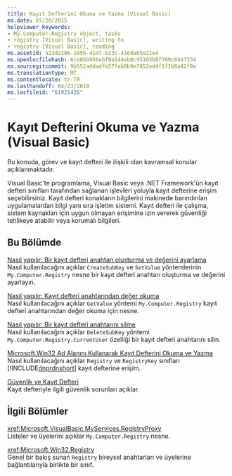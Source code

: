 ```yaml
---
title: Kayıt Defterini Okuma ve Yazma (Visual Basic)
ms.date: 07/20/2015
helpviewer_keywords:
- My.Computer.Registry object, tasks
- registry [Visual Basic], writing to
- registry [Visual Basic], reading
ms.assetid: a13da106-185b-41d7-b23c-416da65e21e4
ms.openlocfilehash: 6ce05b956ebf9a544eb8c95165b0f709c694f334
ms.sourcegitcommit: 9b552addadfb57fab0b9e7852ed4f1f1b8a42f8e
ms.translationtype: MT
ms.contentlocale: tr-TR
ms.lasthandoff: 04/23/2019
ms.locfileid: "61921426"
---
```

# <a name="reading-from-and-writing-to-the-registry-visual-basic"></a>Kayıt Defterini Okuma ve Yazma (Visual Basic)
Bu konuda, görev ve kayıt defteri ile ilişkili olan kavramsal konular açıklanmaktadır.  
  
 Visual Basic'te programlama, Visual Basic veya .NET Framework'ün kayıt defteri sınıfları tarafından sağlanan işlevleri yoluyla kayıt defterine erişim seçebilirsiniz. Kayıt defteri konakların bilgilerini makinede barındırılan uygulamalardan bilgi yanı sıra işletim sistemi. Kayıt defteri ile çalışma, sistem kaynakları için uygun olmayan erişimine izin vererek güvenliği tehlikeye atabilir veya korumalı bilgileri.  
  
## <a name="in-this-section"></a>Bu Bölümde  
 [Nasıl yapılır: Bir kayıt defteri anahtarı oluşturma ve değerini ayarlama](../../../../visual-basic/developing-apps/programming/computer-resources/how-to-create-a-registry-key-and-set-its-value.md)  
 Nasıl kullanılacağını açıklar `CreateSubKey` ve `SetValue` yöntemlerinin `My.Computer.Registry` nesne bir kayıt defteri anahtarı oluşturma ve değerini ayarlayın.  
  
 [Nasıl yapılır: Kayıt defteri anahtarından değer okuma](../../../../visual-basic/developing-apps/programming/computer-resources/how-to-read-a-value-from-a-registry-key.md)  
 Nasıl kullanılacağını açıklar `GetValue` yöntemi `My.Computer.Registry` kayıt defteri anahtarından değer okuma için nesne.  
  
 [Nasıl yapılır: Bir kayıt defteri anahtarını silme](../../../../visual-basic/developing-apps/programming/computer-resources/how-to-delete-a-registry-key.md)  
 Nasıl kullanılacağını açıklar `DeleteSubKey` yöntemi `My.Computer.Registry.CurrentUser` özelliği bir kayıt defteri anahtarını silin.  
  
 [Microsoft.Win32 Ad Alanını Kullanarak Kayıt Defterini Okuma ve Yazma](../../../../visual-basic/developing-apps/programming/computer-resources/reading-from-and-writing-to-the-registry-using-the-microsoft-win32-namespace.md)  
 Nasıl kullanılacağını açıklar `Registry` ve `RegistryKey` sınıfları [!INCLUDE[dnprdnshort](~/includes/dnprdnshort-md.md)] kayıt defterine erişim.  
  
 [Güvenlik ve Kayıt Defteri](../../../../visual-basic/developing-apps/programming/computer-resources/security-and-the-registry.md)  
 Kayıt defteriyle ilgili güvenlik sorunları açıklar.  
  
## <a name="related-sections"></a>İlgili Bölümler  
 <xref:Microsoft.VisualBasic.MyServices.RegistryProxy>  
 Listeler ve üyelerini açıklar `My.Computer.Registry` nesne.  
  
 <xref:Microsoft.Win32.Registry>  
 Genel bir bakış sunan `Registry` bireysel anahtarları ve üyelerine bağlantılarıyla birlikte bir sınıf.
